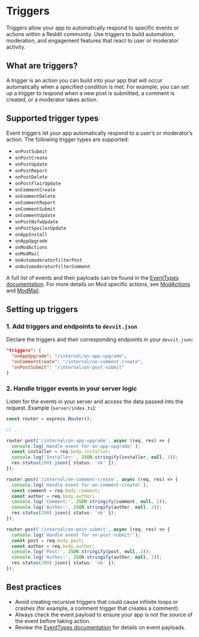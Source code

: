 # Triggers

Triggers allow your app to automatically respond to specific events or actions within a Reddit community. Use triggers to build automation, moderation, and engagement features that react to user or moderator activity.

## What are triggers?

A trigger is an action you can build into your app that will occur automatically when a specified condition is met. For example, you can set up a trigger to respond when a new post is submitted, a comment is created, or a moderator takes action.

## Supported trigger types

Event triggers let your app automatically respond to a user’s or moderator’s action. The following trigger types are supported:

- `onPostSubmit`
- `onPostCreate`
- `onPostUpdate`
- `onPostReport`
- `onPostDelete`
- `onPostFlairUpdate`
- `onCommentCreate`
- `onCommentDelete`
- `onCommentReport`
- `onCommentSubmit`
- `onCommentUpdate`
- `onPostNsfwUpdate`
- `onPostSpoilerUpdate`
- `onAppInstall`
- `onAppUpgrade`
- `onModActions`
- `onModMail`
- `onAutomoderatorFilterPost`
- `onAutomoderatorFilterComment`

A full list of events and their payloads can be found in the [EventTypes documentation](../../api/public-api/@devvit/namespaces/EventTypes/). For more details on Mod specific actions, see [ModActions](../../api/redditapi/models/interfaces/ModAction) and [ModMail](../../api/public-api/type-aliases/ModActionDefinition).

## Setting up triggers

### 1. Add triggers and endpoints to `devvit.json`

Declare the triggers and their corresponding endpoints in your `devvit.json`:

```json
"triggers": {
  "onAppUpgrade": "/internal/on-app-upgrade",
  "onCommentCreate": "/internal/on-comment-create",
  "onPostSubmit": "/internal/on-post-submit"
}
```

### 2. Handle trigger events in your server logic

Listen for the events in your server and access the data passed into the request. Example (`server/index.ts`):

```ts
const router = express.Router();

// ..

router.post('/internal/on-app-upgrade', async (req, res) => {
  console.log(`Handle event for on-app-upgrade!`);
  const installer = req.body.installer;
  console.log('Installer:', JSON.stringify(installer, null, 2));
  res.status(200).json({ status: 'ok' });
});

router.post('/internal/on-comment-create', async (req, res) => {
  console.log(`Handle event for on-comment-create!`);
  const comment = req.body.comment;
  const author = req.body.author;
  console.log('Comment:', JSON.stringify(comment, null, 2));
  console.log('Author:', JSON.stringify(author, null, 2));
  res.status(200).json({ status: 'ok' });
});

router.post('/internal/on-post-submit', async (req, res) => {
  console.log(`Handle event for on-post-submit!`);
  const post = req.body.post;
  const author = req.body.author;
  console.log('Post:', JSON.stringify(post, null, 2));
  console.log('Author:', JSON.stringify(author, null, 2));
  res.status(200).json({ status: 'ok' });
});
```

## Best practices

- Avoid creating recursive triggers that could cause infinite loops or crashes (for example, a comment trigger that creates a comment).
- Always check the event payload to ensure your app is not the source of the event before taking action.
- Review the [EventTypes documentation](../../api/public-api/@devvit/namespaces/EventTypes/) for details on event payloads.
